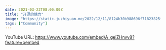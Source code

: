 ```yaml
---
date: 2021-03-22T08:00:00Z
title: "开源的魅力"
image: "https://static.juzhiyuan.me/2022/12/11/8124b30b988696f71823825f28da9acd.png"
tags: ["Community"]
---
```


YouTube URL: https://www.youtube.com/embed/A_geiZHnvv8?feature=oembed